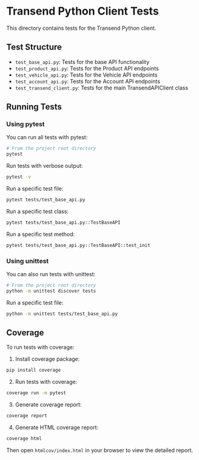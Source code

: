 # Transend Python Client Tests

This directory contains tests for the Transend Python client.

## Test Structure

- `test_base_api.py`: Tests for the base API functionality
- `test_product_api.py`: Tests for the Product API endpoints
- `test_vehicle_api.py`: Tests for the Vehicle API endpoints
- `test_account_api.py`: Tests for the Account API endpoints
- `test_transend_client.py`: Tests for the main TransendAPIClient class

## Running Tests

### Using pytest

You can run all tests with pytest:

```bash
# From the project root directory
pytest
```

Run tests with verbose output:

```bash
pytest -v
```

Run a specific test file:

```bash
pytest tests/test_base_api.py
```

Run a specific test class:

```bash
pytest tests/test_base_api.py::TestBaseAPI
```

Run a specific test method:

```bash
pytest tests/test_base_api.py::TestBaseAPI::test_init
```

### Using unittest

You can also run tests with unittest:

```bash
# From the project root directory
python -m unittest discover tests
```

Run a specific test file:

```bash
python -m unittest tests/test_base_api.py
```

## Coverage

To run tests with coverage:

1. Install coverage package:

```bash
pip install coverage
```

2. Run tests with coverage:

```bash
coverage run -m pytest
```

3. Generate coverage report:

```bash
coverage report
```

4. Generate HTML coverage report:

```bash
coverage html
```

Then open `htmlcov/index.html` in your browser to view the detailed report.

